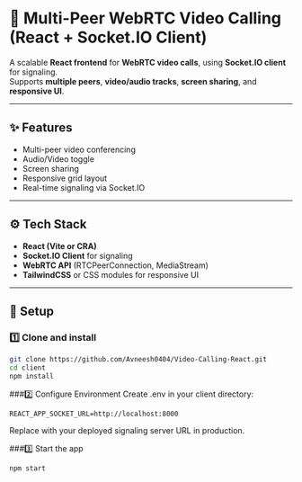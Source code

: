 # 🎥 Multi-Peer WebRTC Video Calling (React + Socket.IO Client)

A scalable **React frontend** for **WebRTC video calls**, using **Socket.IO client** for signaling.  
Supports **multiple peers**, **video/audio tracks**, **screen sharing**, and **responsive UI**.

---

## ✨ Features

- Multi-peer video conferencing  
- Audio/Video toggle  
- Screen sharing  
- Responsive grid layout  
- Real-time signaling via Socket.IO  

---

## ⚙️ Tech Stack

- **React (Vite or CRA)**  
- **Socket.IO Client** for signaling  
- **WebRTC API** (RTCPeerConnection, MediaStream)  
- **TailwindCSS** or CSS modules for responsive UI  

---

## 🚀 Setup

### 1️⃣ Clone and install
```bash
git clone https://github.com/Avneesh0404/Video-Calling-React.git
cd client
npm install
```

###2️⃣ Configure Environment
Create .env in your client directory:

```env
REACT_APP_SOCKET_URL=http://localhost:8000
```
Replace with your deployed signaling server URL in production.

###3️⃣ Start the app
```bash
npm start
```
